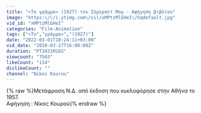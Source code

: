 ```yaml
---
title: "«Το γράμμα» (1927) του Σόμερσετ Μομ - Αφήγηση βιβλίου"
image: "https:\/\/i.ytimg.com\/vi\/xMPtzMlGHeI\/hqdefault.jpg"
vid_id: "xMPtzMlGHeI"
categories: "Film-Animation"
tags: ["«Το","γράμμα»","(1927)"]
date: "2022-03-01T10:24:11+03:00"
vid_date: "2020-03-27T16:00:09Z"
duration: "PT1H31M16S"
viewcount: "7503"
likeCount: "114"
dislikeCount: ""
channel: "Nikos Kourou"
---
```

{% raw %}Μετάφραση Ν.Δ. από έκδοση που κυκλοφόρησε στην Αθήνα το 1957.<br />Αφήγηση : Νίκος Κουρού{% endraw %}
